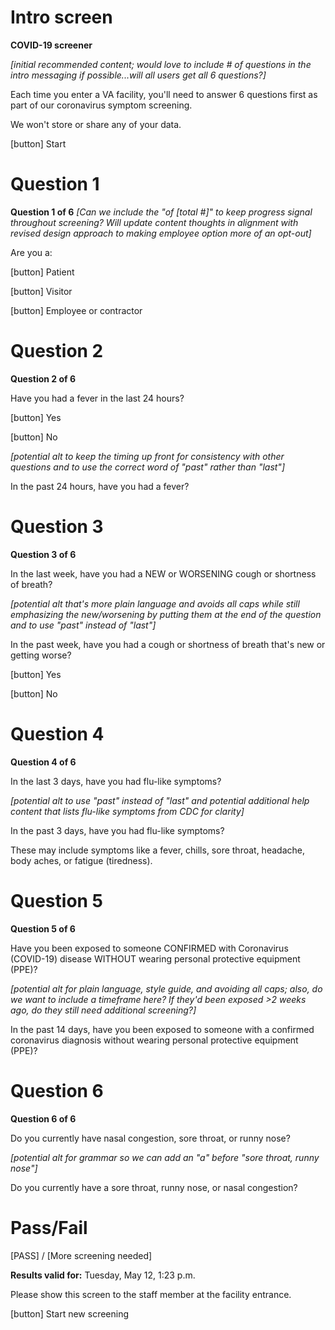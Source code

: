 # Intro screen

**COVID-19 screener**

_[initial recommended content; would love to include # of questions in the intro messaging if possible...will all users get all 6 questions?]_

Each time you enter a VA facility, you'll need to answer 6 questions first as part of our coronavirus symptom screening. 

We won't store or share any of your data.

[button] Start


# Question 1

**Question 1 of 6** _[Can we include the "of [total #]" to keep progress signal throughout screening? Will update content thoughts in alignment with revised design approach to making employee option more of an opt-out]_

Are you a:

[button] Patient

[button] Visitor

[button] Employee or contractor


# Question 2

**Question 2 of 6**

Have you had a fever in the last 24 hours?

[button] Yes

[button] No

_[potential alt to keep the timing up front for consistency with other questions and to use the correct word of "past" rather than "last"]_

In the past 24 hours, have you had a fever?

# Question 3

**Question 3 of 6**

In the last week, have you had a NEW or WORSENING cough or shortness of breath?

_[potential alt that's more plain language and avoids all caps while still emphasizing the new/worsening by putting them at the end of the question and to use "past" instead of "last"]_ 

In the past week, have you had a cough or shortness of breath that's new or getting worse?

[button] Yes

[button] No

# Question 4

**Question 4 of 6**

In the last 3 days, have you had flu-like symptoms?

_[potential alt to use "past" instead of "last" and potential additional help content that lists flu-like symptoms from CDC for clarity]_

In the past 3 days, have you had flu-like symptoms?

These may include symptoms like a fever, chills, sore throat, headache, body aches, or fatigue (tiredness).

# Question 5

**Question 5 of 6**

Have you been exposed to someone CONFIRMED with Coronavirus (COVID-19) disease WITHOUT wearing personal protective equipment (PPE)?

_[potential alt for plain language, style guide, and avoiding all caps; also, do we want to include a timeframe here? If they'd been exposed >2 weeks ago, do they still need additional screening?]_

In the past 14 days, have you been exposed to someone with a confirmed coronavirus diagnosis without wearing personal protective equipment (PPE)?

# Question 6

**Question 6 of 6**

Do you currently have nasal congestion, sore throat, or runny nose?

_[potential alt for grammar so we can add an "a" before "sore throat, runny nose"]_

Do you currently have a sore throat, runny nose, or nasal congestion?


# Pass/Fail

[PASS] / [More screening needed]

**Results valid for:**
Tuesday, May 12, 1:23 p.m.

Please show this screen to the staff member at the facility entrance.

[button] Start new screening

